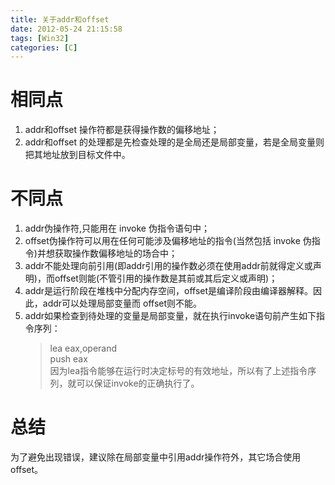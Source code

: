 ```yaml
---
title: 关于addr和offset
date: 2012-05-24 21:15:58
tags: [Win32]
categories: [C]
---
```


# 相同点

1. addr和offset 操作符都是获得操作数的偏移地址；
2. addr和offset 的处理都是先检查处理的是全局还是局部变量，若是全局变量则把其地址放到目标文件中。

# 不同点

1. addr伪操作符,只能用在 invoke 伪指令语句中；
2. offset伪操作符可以用在任何可能涉及偏移地址的指令(当然包括 invoke 伪指令)并想获取操作数偏移地址的场合中；
3. addr不能处理向前引用(即addr引用的操作数必须在使用addr前就得定义或声明)，而offset则能(不管引用的操作数是其前或其后定义或声明)；
4. addr是运行阶段在堆栈中分配内存空间，offset是编译阶段由编译器解释。因此，addr可以处理局部变量而 offset则不能。
5. addr如果检查到待处理的变量是局部变量，就在执行invoke语句前产生如下指令序列：    
    >lea  eax,operand  
    >push eax  
    >因为lea指令能够在运行时决定标号的有效地址，所以有了上述指令序列，就可以保证invoke的正确执行了。

# 总结
为了避免出现错误，建议除在局部变量中引用addr操作符外，其它场合使用offset。